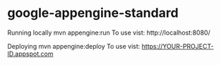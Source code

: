 # google-appengine-standard

Running locally
mvn appengine:run
To use vist: http://localhost:8080/

Deploying
mvn appengine:deploy
To use vist: https://YOUR-PROJECT-ID.appspot.com